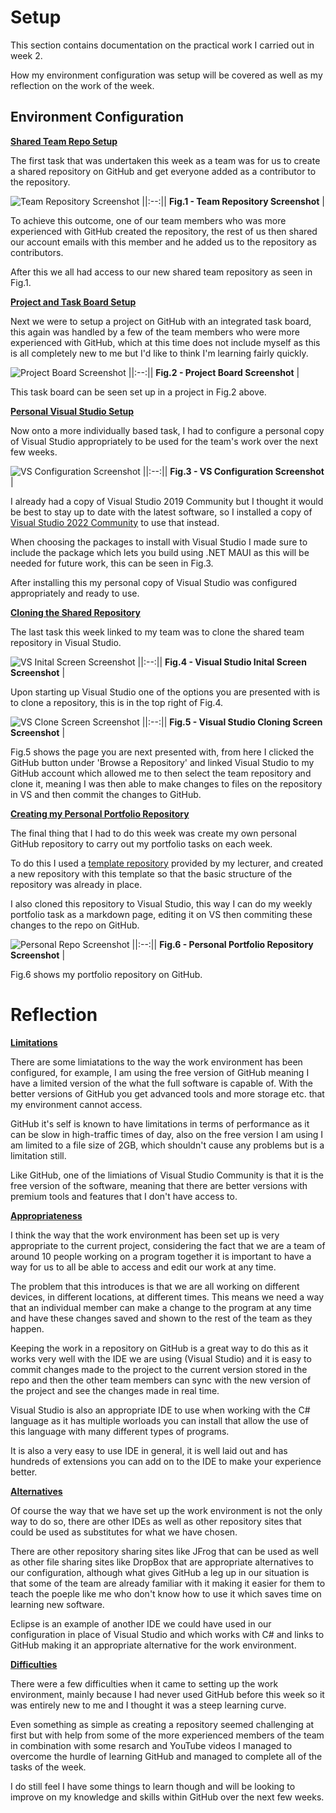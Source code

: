   # Setup

  This section contains documentation on the practical work I carried out in week 2.

  How my environment configuration was setup will be covered as well as my reflection on the work of the week.

  ## Environment Configuration

  <ins>**Shared Team Repo Setup**<ins>
  
  The first task that was undertaken this week as a team was for us to create a shared repository on GitHub and get everyone added as a contributor to the repository.

  ![Team Repository Screenshot](https://github.com/Darmit2003/SE_Portfolio/blob/main/images/teamRepo.png) 
  ||:--:|| <b>Fig.1 - Team Repository Screenshot</b> |

  To achieve this outcome, one of our team members who was more experienced with GitHub created the repository, the rest of us then shared our account emails with this member and he added us to the repository as contributors.

  After this we all had access to our new shared team repository as seen in Fig.1.

  <ins>**Project and Task Board Setup**<ins>
  
  Next we were to setup a project on GitHub with an integrated task board, this again was handled by a few of the team members who were more experienced with GitHub, which at this time does not include myself as this is all completely new to me but I'd like to think I'm learning fairly quickly.

  ![Project Board Screenshot](https://github.com/Darmit2003/SE_Portfolio/blob/main/images/projectBoard.png) 
  ||:--:|| <b>Fig.2 - Project Board Screenshot</b> |
  
  This task board can be seen set up in a project in Fig.2 above.

  <ins>**Personal Visual Studio Setup**<ins>

  Now onto a more individually based task, I had to configure a personal copy of Visual Studio appropriately to be used for the team's work over the next few weeks.

  ![VS Configuration Screenshot](https://github.com/Darmit2003/SE_Portfolio/blob/main/images/vsConfiguration.png) 
  ||:--:|| <b>Fig.3 - VS Configuration Screenshot</b> |

  I already had a copy of Visual Studio 2019 Community but I thought it would be best to stay up to date with the latest software, so I installed a copy of [Visual Studio 2022 Community](https://visualstudio.microsoft.com/vs/) to use that instead.

  When choosing the packages to install with Visual Studio I made sure to include the package which lets you build using .NET MAUI as this will be needed for future work, this can be seen in Fig.3.

  After installing this my personal copy of Visual Studio was configured appropriately and ready to use.

  <ins>**Cloning the Shared Repository**<ins>

  The last task this week linked to my team was to clone the shared team repository in Visual Studio.

  ![VS Inital Screen Screenshot](https://github.com/Darmit2003/SE_Portfolio/blob/main/images/vsInit.png) 
  ||:--:|| <b>Fig.4 - Visual Studio Inital Screen Screenshot</b> |

  Upon starting up Visual Studio one of the options you are presented with is to clone a repository, this is in the top right of Fig.4.

  ![VS Clone Screen Screenshot](https://github.com/Darmit2003/SE_Portfolio/blob/main/images/vsClone.png) 
  ||:--:|| <b>Fig.5 - Visual Studio Cloning Screen Screenshot</b> |

  Fig.5 shows the page you are next presented with, from here I clicked the GitHub button under 'Browse a Repository' and linked Visual Studio to my GitHub account which allowed me to then select the team repository and clone it, meaning I was then able to make changes to files on the repository in VS and then commit the changes to GitHub.

  <ins>**Creating my Personal Portfolio Repository**<ins>

  The final thing that I had to do this week was create my own personal GitHub repository to carry out my portfolio tasks on each week.

  To do this I used a [template repository](https://github.com/edinburgh-napier/SET09102_portfolio/tree/main) provided by my lecturer, and created a new repository with this template so that the basic structure of the repository was already in place.

  I also cloned this repository to Visual Studio, this way I can do my weekly portfolio task as a markdown page, editing it on VS then commiting these changes to the repo on GitHub.

  ![Personal Repo Screenshot](https://github.com/Darmit2003/SE_Portfolio/blob/main/images/personalRepo.png) 
  ||:--:|| <b>Fig.6 - Personal Portfolio Repository Screenshot</b> |

  Fig.6 shows my portfolio repository on GitHub.

  # Reflection

  <ins>**Limitations**<ins>

  There are some limiatations to the way the work environment has been configured, for example, I am using the free version of GitHub meaning I have a limited version of the what the full software is capable of.  With the better versions of GitHub you get advanced tools and more storage etc. that my environment cannot access.

  GitHub it's self is known to have limitations in terms of performance as it can be slow in high-traffic times of day, also on the free version I am using I am limited to a file size of 2GB, which shouldn't cause any problems but is a limitation still.

  Like GitHub, one of the limiations of Visual Studio Community is that it is the free version of the software, meaning that there are better versions with premium tools and features that I don't have access to.

  <ins>**Appropriateness**<ins>
  
  I think the way that the work environment has been set up is very appropriate to the current project, considering the fact that we are a team of around 10 people working on a program together it is important to have a way for us to all be able to access and edit our work at any time.

  The problem that this introduces is that we are all working on different devices, in different locations, at different times.  This means we need a way that an individual member can make a change to the program at any time and have these changes saved and shown to the rest of the team as they happen.

  Keeping the work in a repository on GitHub is a great way to do this as it works very well with the IDE we are using (Visual Studio) and it is easy to commit changes made to the project to the current version stored in the repo and then the other team members can sync with the new version of the project and see the changes made in real time.

  Visual Studio is also an appropriate IDE to use when working with the C# language as it has multiple worloads you can install that allow the use of this language with many different types of programs.

  It is also a very easy to use IDE in general, it is well laid out and has hundreds of extensions you can add on to the IDE to make your experience better.

  <ins>**Alternatives**<ins>

  Of course the way that we have set up the work environment is not the only way to do so, there are other IDEs as well as other repository sites that could be used as substitutes for what we have chosen.

  There are other repository sharing sites like JFrog that can be used as well as other file sharing sites like DropBox that are appropriate alternatives to our configuration, although what gives GitHub a leg up in our situation is that some of the team are already familiar with it making it easier for them to teach the poeple like me who don't know how to use it which saves time on learning new software.

  Eclipse is an example of another IDE we could have used in our configuration in place of Visual Studio and which works with C# and links to GitHub making it an appropriate alternative for the work environment.

  <ins>**Difficulties**<ins>

  There were a few difficulties when it came to setting up the work environment, mainly because I had never used GitHub before this week so it was entirely new to me and I thought it was a steep learning curve.

  Even something as simple as creating a repository seemed challenging at first but with help from some of the more experienced members of the team in combination with some resarch and YouTube videos I managed to overcome the hurdle of learning GitHub and managed to complete all of the tasks of the week.

  I do still feel I have some things to learn though and will be looking to improve on my knowledge and skills within GitHub over the next few weeks.
